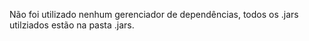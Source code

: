 Não foi utilizado nenhum gerenciador de dependências, todos os .jars utilziados estão na pasta .jars.

